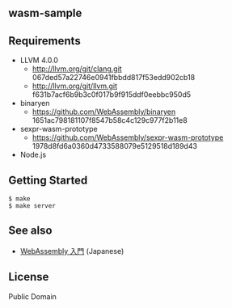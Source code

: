 wasm-sample
-----------

## Requirements
  - LLVM 4.0.0
    - http://llvm.org/git/clang.git 067ded57a22746e0941fbbdd817f53edd902cb18
    - http://llvm.org/git/llvm.git f631b7acf6b9b3c0f017b9f915ddf0eebbc950d5
  - binaryen
    - https://github.com/WebAssembly/binaryen 1651ac798181107f8547b58c4c129c977f2b11e8
  - sexpr-wasm-prototype
    - https://github.com/WebAssembly/sexpr-wasm-prototype 1978d8fd6a0360d4733588079e5129518d189d43
  - Node.js

## Getting Started

```
$ make
$ make server
```

## See also
- [WebAssembly 入門](https://speakerdeck.com/pine613/webassembly-ru-men) (Japanese)

## License
Public Domain
